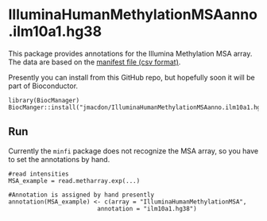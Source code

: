 # IlluminaHumanMethylationMSAanno.ilm10a1.hg38

This package provides annotations for the Illumina Methylation MSA array. The data
are based on the [manifest file (csv format)](https://support.illumina.com/downloads/infinium-methylation-screening-manifest-files.html).

Presently you can install from this GitHub repo, but hopefully soon it will be part of Bioconductor.

```
library(BiocManager)
BiocManger::install("jmacdon/IlluminaHumanMethylationMSAanno.ilm10a1.hg38")

```

## Run

Currently the `minfi` package does not recognize the MSA array, so you have to 
set the annotations by hand.

```
#read intensities
MSA_example = read.metharray.exp(...)

#Annotation is assigned by hand presently
annotation(MSA_example) <- c(array = "IlluminaHumanMethylationMSA",
	                     annotation = "ilm10a1.hg38")

```
